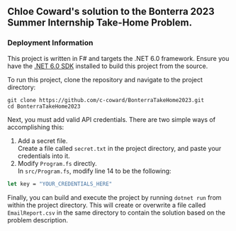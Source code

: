 ## Chloe Coward's solution to the Bonterra 2023 Summer Internship Take-Home Problem.

### Deployment Information
This project is written in F# and targets the .NET 6.0 framework.
Ensure you have the [.NET 6.0 SDK](https://dotnet.microsoft.com/en-us/download/dotnet/6.0) installed to build this project from the source.

To run this project, clone the repository and navigate to the project directory:
```
git clone https://github.com/c-coward/BonterraTakeHome2023.git
cd BonterraTakeHome2023
```

Next, you must add valid API credentials. There are two simple ways of accomplishing this:
1. Add a secret file.  
Create a file called `secret.txt` in the project directory, and paste your credentials into it.
2. Modify `Program.fs` directly.  
In `src/Program.fs`, modify line 14 to be the following:
```fs
let key = "YOUR_CREDENTIALS_HERE"
```

Finally, you can build and execute the project by running `dotnet run` from within the project directory. This will create or overwrite a file called `EmailReport.csv` in the same directory to contain the solution based on the problem description.